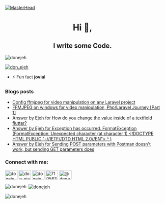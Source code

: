 [![MasterHead](https://raw.githubusercontent.com/PolarBearGG/PolarBearGG/master/web-developer.gif)](https://donejeh.xyz)
<h1 align="center">Hi 👋,</h1>
<h2 align="center"> I write some Code.</h2>
<p align="left"> <img src="https://komarev.com/ghpvc/?username=donejeh&label=Profile%20views&color=0e75b6&style=flat" alt="donejeh" /> </p>

<p align="left"> <a href="https://twitter.com/don_ejeh" target="blank"><img src="https://img.shields.io/twitter/follow/don_ejeh?logo=twitter&style=for-the-badge" alt="don_ejeh" /></a> </p>


- ⚡ Fun fact **jovial**

### Blogs posts
<!-- BLOG-POST-LIST:START -->
- [Config ffmjpeg for video manipulation on any Laravel project](https://dev.to/donejeh/config-ffmjpeg-for-video-manipulation-on-any-laravel-project-5172)
- [FFMJPEG on windows for video manipulation, Php/Laravel Journey [Part 1]](https://dev.to/donejeh/ffmjpeg-on-windows-for-video-manipulation-phplaravel-journey-part-1-31ce)
- [Answer by Ejeh for How do you change the value inside of a textfield flutter?](https://stackoverflow.com/questions/51127241/how-do-you-change-the-value-inside-of-a-textfield-flutter/75417637#75417637)
- [Answer by Ejeh for Exception has occurred. FormatException &lpar;FormatException: Unexpected character &lpar;at character 1&rpar; &lt;!DOCTYPE HTML PUBLIC &quot;-//IETF//DTD HTML 2.0//EN&quot;&gt; ^ &rpar;](https://stackoverflow.com/questions/57550605/exception-has-occurred-formatexception-formatexception-unexpected-character/75417584#75417584)
- [Answer by Ejeh for Sending POST parameters with Postman doesn&#39;t work, but sending GET parameters does](https://stackoverflow.com/questions/24168759/sending-post-parameters-with-postman-doesnt-work-but-sending-get-parameters-do/75330004#75330004)
<!-- BLOG-POST-LIST:END -->

<h3 align="left">Connect with me:</h3>
<p align="left">
<a href="https://dev.to/donejeh" target="blank"><img align="center" src="https://raw.githubusercontent.com/rahuldkjain/github-profile-readme-generator/master/src/images/icons/Social/devto.svg" alt="donejeh" height="30" width="40" /></a>
<a href="https://twitter.com/don_ejeh" target="blank"><img align="center" src="https://raw.githubusercontent.com/rahuldkjain/github-profile-readme-generator/master/src/images/icons/Social/twitter.svg" alt="don_ejeh" height="30" width="40" /></a>
<a href="https://linkedin.com/in/donejeh" target="blank"><img align="center" src="https://raw.githubusercontent.com/rahuldkjain/github-profile-readme-generator/master/src/images/icons/Social/linked-in-alt.svg" alt="donejeh" height="30" width="40" /></a>
<a href="https://stackoverflow.com/users/7105635" target="blank"><img align="center" src="https://raw.githubusercontent.com/rahuldkjain/github-profile-readme-generator/master/src/images/icons/Social/stack-overflow.svg" alt="7105635" height="30" width="40" /></a>
<a href="https://medium.com/@donejeh" target="blank"><img align="center" src="https://raw.githubusercontent.com/rahuldkjain/github-profile-readme-generator/master/src/images/icons/Social/medium.svg" alt="@donejeh" height="30" width="40" /></a>
</p>


<p><img align="left" src="https://github-readme-stats.vercel.app/api/top-langs?username=donejeh&show_icons=true&locale=en&layout=compact" alt="donejeh" /></p>

<p>&nbsp;<img align="center" src="https://github-readme-stats.vercel.app/api?username=donejeh&show_icons=true&locale=en" alt="donejeh" /></p>

<p><img align="center" src="https://github-readme-streak-stats.herokuapp.com/?user=donejeh&" alt="donejeh" /></p>
